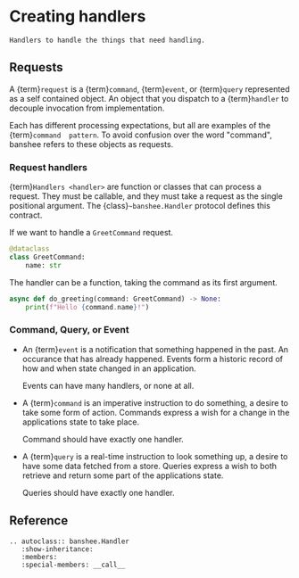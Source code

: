 # Creating handlers

```{rst-class} lead
Handlers to handle the things that need handling.
```

## Requests

A {term}`request` is a {term}`command`, {term}`event`, or {term}`query` represented as a 
self contained object. An object that you dispatch to a {term}`handler` to decouple 
invocation from implementation.

Each has different processing expectations, but all are examples of the {term}`command 
pattern`. To avoid confusion over the word "command", banshee refers to these objects as
requests.

### Request handlers

{term}`Handlers <handler>` are function or classes that can process a request. They must
be callable, and they must take a request as the single positional argument. The 
{class}`~banshee.Handler` protocol defines this contract.

If we want to handle a `GreetCommand` request.  

```py
@dataclass
class GreetCommand:
    name: str
```

The handler can be a function, taking the command as its first argument.  

```py
async def do_greeting(command: GreetCommand) -> None:
    print(f"Hello {command.name}!")
```

### Command, Query, or Event

* An {term}`event` is a notification that something happened in the past. An occurance 
  that has already happened. Events form a historic record of how and when state changed
  in an application. 

  Events can have many handlers, or none at all.

* A {term}`command` is an imperative instruction to do something, a desire to take some
  form of action. Commands express a wish for a change in the applications state to take
  place. 

  Command should have exactly one handler.

* A {term}`query` is a real-time instruction to look something up, a desire to have some
  data fetched from a store. Queries express a wish to both retrieve and return some
  part of the applications state. 

  Queries should have exactly one handler.

## Reference

```{eval-rst}
.. autoclass:: banshee.Handler
   :show-inheritance:
   :members:
   :special-members: __call__
```